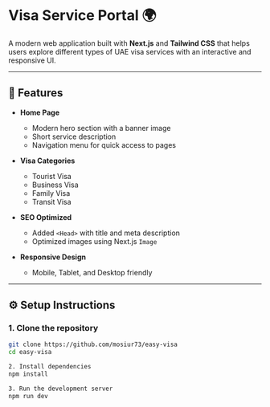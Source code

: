 # Visa Service Portal 🌍

A modern web application built with **Next.js** and **Tailwind CSS** that helps users explore different types of UAE visa services with an interactive and responsive UI.  

---

## 🚀 Features
- **Home Page**
  - Modern hero section with a banner image  
  - Short service description  
  - Navigation menu for quick access to pages  

- **Visa Categories**
  - Tourist Visa  
  - Business Visa  
  - Family Visa  
  - Transit Visa  

- **SEO Optimized**
  - Added `<Head>` with title and meta description  
  - Optimized images using Next.js `Image`  

- **Responsive Design**
  - Mobile, Tablet, and Desktop friendly  

---

## ⚙️ Setup Instructions

### 1. Clone the repository
```bash
git clone https://github.com/mosiur73/easy-visa
cd easy-visa

2. Install dependencies
npm install

3. Run the development server
npm run dev
